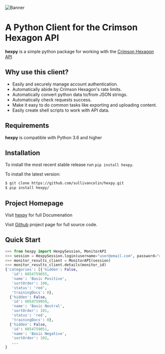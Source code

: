 ![Banner](images/banner.png)

A Python Client for the Crimson Hexagon API
===========================================

**hexpy** is a simple python package for working with the [Crimson Hexagon API](https://apidocs.crimsonhexagon.com/)

## Why use this client?

* Easily and securely manage account authentication.
* Automatically abide by Crimson Hexagon's rate limits.
* Automatically convert python data to/from JSON strings.
* Automatically check requests success.
* Make it easy to do common tasks like exporting and uploading content.
* Easily create shell scripts to work with API data.

## Requirements
**hexpy** is compatible with Python 3.6 and higher

## Installation
To install the most recent stable release run `pip install hexpy`.

To install the latest version:
```bash
$ git clone https://github.com/sullivancolin/hexpy.git
$ pip install hexpy/
```

## Project Homepage

Visit [hexpy](https://sullivancolin.github.io/hexpy/) for full Documenation

Visit [Github](https://github.com/sullivancolin/hexpy) project page for full source code.

## Quick Start

```python
>>> from hexpy import HexpySession, MonitorAPI
>>> session = HexpySession.login(username="user@email.com", password="crimson_login")
>>> monitor_results_client = MonitorAPI(session)
>>> monitor_results_client.details(monitor_id)
{'categories': [{'hidden': False,
   'id': 6054759055,
   'name': 'Basic Positive',
   'sortOrder': 100,
   'status': 'red',
   'trainingDocs': 0},
  {'hidden': False,
   'id': 6054759059,
   'name': 'Basic Neutral',
   'sortOrder': 101,
   'status': 'red',
   'trainingDocs': 0},
  {'hidden': False,
   'id': 6054759051,
   'name': 'Basic Negative',
   'sortOrder': 102,
   ...
}
```